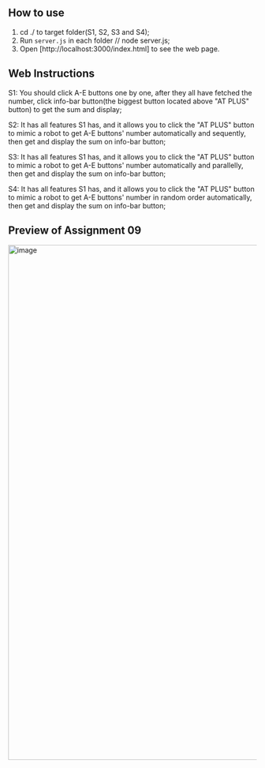 ## How to use
1. cd ./ to target folder(S1, S2, S3 and S4);
2. Run `server.js` in each folder // node server.js;
3. Open [http://localhost:3000/index.html] to see the web page.

## Web Instructions

S1: You should click A-E buttons one by one, after they all have fetched the number, click info-bar button(the biggest button located above "AT PLUS" button) to get the sum and display;

S2: It has all features S1 has, and it allows you to click the "AT PLUS" button to mimic a robot to get A-E buttons' number automatically and sequently, then get and display the sum on info-bar button;

S3: It has all features S1 has, and it allows you to click the "AT PLUS" button to mimic a robot to get A-E buttons' number automatically and parallelly, then get and display the sum on info-bar button;

S4: It has all features S1 has, and it allows you to click the "AT PLUS" button to mimic a robot to get A-E buttons' number in random order automatically, then get and display the sum on info-bar button;

## Preview of Assignment 09

<img width="1532" height="1044" alt="image" src="https://github.com/user-attachments/assets/17abd3b8-01e6-409f-aa36-49dba51a5fac" />